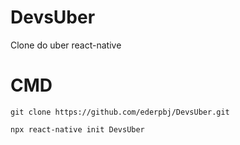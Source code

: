 # DevsUber
Clone do uber react-native

# CMD

    git clone https://github.com/ederpbj/DevsUber.git

    npx react-native init DevsUber